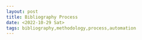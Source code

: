 ```yaml
---
layout: post
title: Bibliography Process
date: <2022-10-29 Sat>
tags: bibliography,methodology,process,automation
---
```

 

